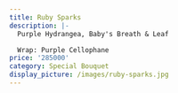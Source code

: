 ```yaml
---
title: Ruby Sparks
description: |-
  Purple Hydrangea, Baby's Breath & Leaf

  Wrap: Purple Cellophane
price: '285000'
category: Special Bouquet
display_picture: /images/ruby-sparks.jpg
---
```


